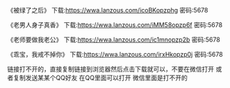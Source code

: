  《被绿了之后》
下载:https://wwa.lanzous.com/icoBKopzphg 密码:5678

 《老男人身子真香》
下载:https://wwa.lanzous.com/iMM58opzp6f 密码:5678

 《老师要做我老公》
下载:https://wwa.lanzous.com/ic1mnopzp2b 密码:5678

《乖宝，我戒不掉你》
下载:https://wwa.lanzous.com/irxHkopzp0j 密码:5678

链接打不开的，直接复制链接到浏览器然后点击下载就可以，不要在微信打开 或者复制发送某某个QQ好友 在QQ里面可以打开 微信里面是打不开的
